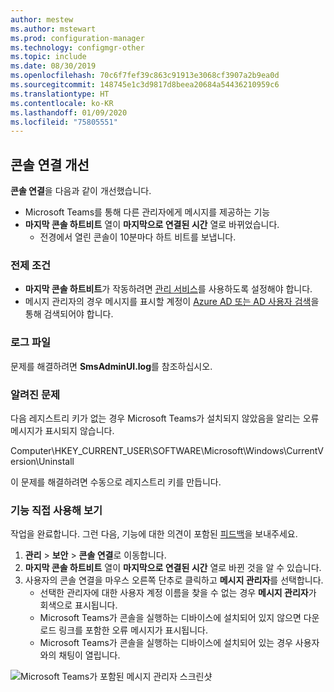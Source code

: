 ```yaml
---
author: mestew
ms.author: mstewart
ms.prod: configuration-manager
ms.technology: configmgr-other
ms.topic: include
ms.date: 08/30/2019
ms.openlocfilehash: 70c6f7fef39c863c91913e3068cf3907a2b9ea0d
ms.sourcegitcommit: 148745e1c3d9817d8beea20684a54436210959c6
ms.translationtype: HT
ms.contentlocale: ko-KR
ms.lasthandoff: 01/09/2020
ms.locfileid: "75805551"
---
```

## <a name="improvements-to-console-connections"></a>콘솔 연결 개선
<!--4923997-->
**콘솔 연결**을 다음과 같이 개선했습니다.

- Microsoft Teams를 통해 다른 관리자에게 메시지를 제공하는 기능
- **마지막 콘솔 하트비트** 열이 **마지막으로 연결된 시간** 열로 바뀌었습니다.
  - 전경에서 열린 콘솔이 10분마다 하트 비트를 보냅니다.

### <a name="prerequisites"></a>전제 조건

- **마지막 콘솔 하트비트**가 작동하려면 [관리 서비스](/sccm/core/plan-design/hierarchy/plan-for-the-sms-provider#bkmk_admin-service)를 사용하도록 설정해야 합니다. 
- 메시지 관리자의 경우 메시지를 표시할 계정이 [Azure AD 또는 AD 사용자 검색](/sccm/core/servers/deploy/configure/about-discovery-methods#bkmk_aboutUser)을 통해 검색되어야 합니다.

### <a name="log-files"></a>로그 파일

문제를 해결하려면 **SmsAdminUI.log**를 참조하십시오.

### <a name="known-issues"></a>알려진 문제

다음 레지스트리 키가 없는 경우 Microsoft Teams가 설치되지 않았음을 알리는 오류 메시지가 표시되지 않습니다.

Computer\HKEY_CURRENT_USER\SOFTWARE\Microsoft\Windows\CurrentVersion\Uninstall

이 문제를 해결하려면 수동으로 레지스트리 키를 만듭니다.

### <a name="try-it-out"></a>기능 직접 사용해 보기

작업을 완료합니다. 그런 다음, 기능에 대한 의견이 포함된 [피드백](/sccm/core/understand/find-help#product-feedback)을 보내주세요.

1. **관리** > **보안** > **콘솔 연결**로 이동합니다.
1. **마지막 콘솔 하트비트** 열이 **마지막으로 연결된 시간** 열로 바뀐 것을 알 수 있습니다.
1. 사용자의 콘솔 연결을 마우스 오른쪽 단추로 클릭하고 **메시지 관리자**를 선택합니다.
    - 선택한 관리자에 대한 사용자 계정 이름을 찾을 수 없는 경우 **메시지 관리자**가 회색으로 표시됩니다.
    - Microsoft Teams가 콘솔을 실행하는 디바이스에 설치되어 있지 않으면 다운로드 링크를 포함한 오류 메시지가 표시됩니다.
    - Microsoft Teams가 콘솔을 실행하는 디바이스에 설치되어 있는 경우 사용자와의 채팅이 열립니다.

![Microsoft Teams가 포함된 메시지 관리자 스크린샷](../../media/4923997-message-administrator.png)
